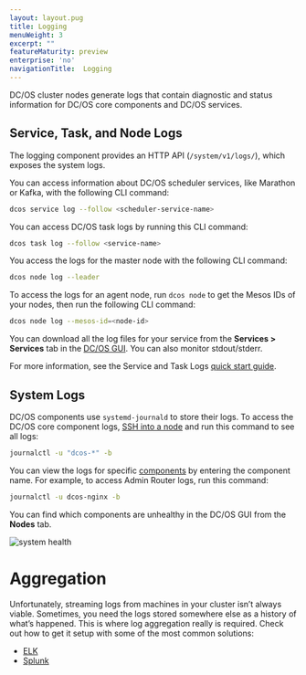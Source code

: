 ```yaml
---
layout: layout.pug
title: Logging
menuWeight: 3
excerpt: ""
featureMaturity: preview
enterprise: 'no'
navigationTitle:  Logging
---
```


<!-- This source repo for this topic is https://github.com/dcos/dcos-docs -->


DC/OS cluster nodes generate logs that contain diagnostic and status information for DC/OS core components and DC/OS services.

## Service, Task, and Node Logs

The logging component provides an HTTP API (`/system/v1/logs/`), which exposes the system logs.

You can access information about DC/OS scheduler services, like Marathon or Kafka, with the following CLI command:

```bash
dcos service log --follow <scheduler-service-name>
```

You can access DC/OS task logs by running this CLI command:

```bash
dcos task log --follow <service-name>
```

You access the logs for the master node with the following CLI command:

```bash
dcos node log --leader
```

To access the logs for an agent node, run `dcos node` to get the Mesos IDs of your nodes, then run the following CLI command:

```bash
dcos node log --mesos-id=<node-id>
```

You can download all the log files for your service from the **Services > Services** tab in the [DC/OS GUI](/docs/1.10/gui/). You can also monitor stdout/stderr.

For more information, see the Service and Task Logs [quick start guide](/docs/1.10/monitoring/logging/quickstart/).

## System Logs

DC/OS components use `systemd-journald` to store their logs. To access the DC/OS core component logs, [SSH into a node][5] and run this command to see all logs:

```bash
journalctl -u "dcos-*" -b
```

You can view the logs for specific [components](/docs/1.10/overview/architecture/components/) by entering the component name. For example, to access Admin Router logs, run this command:

```bash
journalctl -u dcos-nginx -b
```

You can find which components are unhealthy in the DC/OS GUI from the **Nodes** tab.

![system health](/docs/1.10/img/ui-system-health-logging.png)

# Aggregation

Unfortunately, streaming logs from machines in your cluster isn’t always viable. Sometimes, you need the logs stored somewhere else as a history of what’s happened. This is where log aggregation really is required. Check out how to get it setup with some of the most common solutions:

- [ELK](/docs/1.10/monitoring/logging/aggregating/elk/)
- [Splunk](/docs/1.10/monitoring/logging/aggregating/splunk/)


[1]: /docs/1.10/monitoring/logging/quickstart/
[2]: /docs/1.10/cli/install/
[3]: /docs/1.10/monitoring/logging/aggregating/elk/
[4]: /docs/1.10/monitoring/logging/aggregating/splunk/
[5]: /docs/1.10/administering-clusters/sshcluster/
